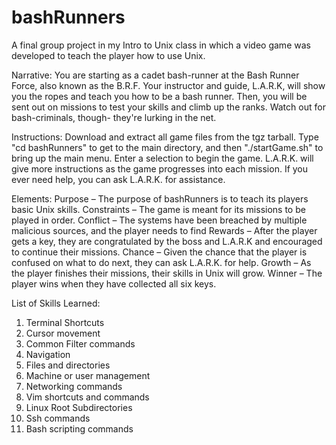 # bashRunners
A final group project in my Intro to Unix class in which a video game was developed to teach the player how to use Unix. 

Narrative: You are starting as a cadet bash-runner at the Bash Runner Force, also known as the B.R.F. 
Your instructor and guide, L.A.R.K, will show you the ropes and teach you how to be a bash runner. 
Then, you will be sent out on missions to test your skills and climb up the ranks. Watch out for bash-criminals, though- they're lurking in the net.

Instructions: Download and extract all game files from the tgz tarball. Type "cd bashRunners" to get to 
the main directory, and then "./startGame.sh" to bring up the main menu. Enter a selection to begin the 
game. L.A.R.K. will give more instructions as the game progresses into each mission. If you ever need 
help, you can ask L.A.R.K. for assistance. 

Elements: 
Purpose – The purpose of bashRunners is to teach its players basic Unix skills. 
Constraints – The game is meant for its missions to be played in order. 
Conflict – The systems have been breached by multiple malicious sources, and the player needs 
to find 
Rewards – After the player gets a key, they are congratulated by the boss and L.A.R.K and 
encouraged to continue their missions. 
Chance – Given the chance that the player is confused on what to do next, they can ask L.A.R.K. 
for help. 
Growth – As the player finishes their missions, their skills in Unix will grow. 
Winner – The player wins when they have collected all six keys. 

List of Skills Learned: 
1. Terminal Shortcuts 
2. Cursor movement 
3. Common Filter commands 
4. Navigation
5. Files and directories 
6. Machine or user management 
7. Networking commands
8. Vim shortcuts and commands
9. Linux Root Subdirectories
10. Ssh commands
11. Bash scripting commands
